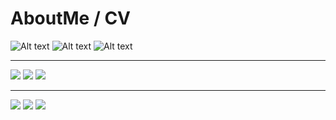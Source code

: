 # AboutMe / CV

![Alt text](https://github.com/PA-Segura/PA-Segura.github.io/blob/master/cv_pedro_en-1.png "My C.V. image 1")
![Alt text](https://github.com/PA-Segura/PA-Segura.github.io/blob/master/cv_pedro_en-1.png "My C.V. image 2")
![Alt text](https://github.com/PA-Segura/PA-Segura.github.io/blob/master/cv_pedro_en-1.png "My C.V. image 3")

----------------------------------

<img src="cv_pedro_en-1.png">
<img src="cv_pedro_en-3.png">
<img src="cv_pedro_en-2.png">

----------------------------------------------------------------------------
<img src="https://github.com/PA-Segura/PA-Segura.github.io/blob/master/cv_pedro_en-1.png">
<img src="https://github.com/PA-Segura/PA-Segura.github.io/blob/master/cv_pedro_en-2.png">
<img src="https://github.com/PA-Segura/PA-Segura.github.io/blob/master/cv_pedro_en-3.png">
